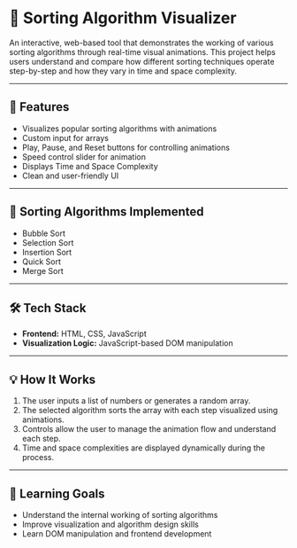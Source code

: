 # 🔢 Sorting Algorithm Visualizer

An interactive, web-based tool that demonstrates the working of various sorting algorithms through real-time visual animations. This project helps users understand and compare how different sorting techniques operate step-by-step and how they vary in time and space complexity.

---

## 🚀 Features

- Visualizes popular sorting algorithms with animations
- Custom input for arrays
- Play, Pause, and Reset buttons for controlling animations
- Speed control slider for animation
- Displays Time and Space Complexity
- Clean and user-friendly UI

---

## 📌 Sorting Algorithms Implemented

- Bubble Sort
- Selection Sort
- Insertion Sort
- Quick Sort
- Merge Sort

---

## 🛠️ Tech Stack

- **Frontend:** HTML, CSS, JavaScript  
- **Visualization Logic:** JavaScript-based DOM manipulation  

---

## 💡 How It Works

1. The user inputs a list of numbers or generates a random array.
2. The selected algorithm sorts the array with each step visualized using animations.
3. Controls allow the user to manage the animation flow and understand each step.
4. Time and space complexities are displayed dynamically during the process.

---

## 🧠 Learning Goals

- Understand the internal working of sorting algorithms
- Improve visualization and algorithm design skills
- Learn DOM manipulation and frontend development
